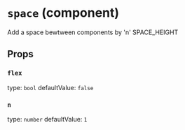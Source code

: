 `space` (component)
===================

Add a space bewtween components by 'n' SPACE_HEIGHT

Props
-----

### `flex`

type: `bool`
defaultValue: `false`


### `n`

type: `number`
defaultValue: `1`

